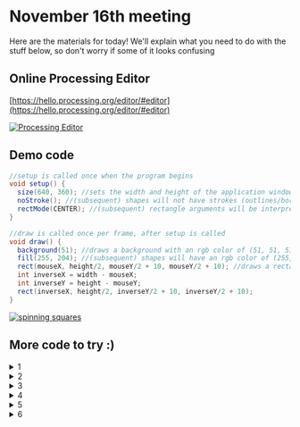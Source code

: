 # November 16th meeting

Here are the materials for today! We'll explain what you need to do with the stuff below, so don't worry if some of it looks confusing

## Online Processing Editor
[https://hello.processing.org/editor/#editor](https://hello.processing.org/editor/#editor)

[![Processing Editor](https://imgur.com/uggxDeW.png)](https://hello.processing.org/editor/#editor)


## Demo code
```java
//setup is called once when the program begins
void setup() {
  size(640, 360); //sets the width and height of the application window in pixels
  noStroke(); //(subsequent) shapes will not have strokes (outlines/borders)
  rectMode(CENTER); //(subsequent) rectangle arguments will be interpreted as (centerX, centerY, width, height)
}

//draw is called once per frame, after setup is called
void draw() {
  background(51); //draws a background with an rgb color of (51, 51, 51)
  fill(255, 204); //(subsequent) shapes will have an rgb color of (255, 255, 255) and an alpha (opacity) value of 204
  rect(mouseX, height/2, mouseY/2 + 10, mouseY/2 + 10); //draws a rectangle. mouseX, mouseY, width, and height are system variables
  int inverseX = width - mouseX;
  int inverseY = height - mouseY;
  rect(inverseX, height/2, inverseY/2 + 10, inverseY/2 + 10);
}
```

<a id="spinning squares" href="#spinning squares"><img alt="spinning squares" src="https://imgur.com/wCr45de.gif" /></a>

## More code to try :)
<details>
	<summary>1</summary>
	Processing will treat code not inside any method as if it were in the setup() method!

  ```java
size(480, 270);
background(0);
noStroke();
	
// No fourth argument means 100% opacity.
fill(0, 0, 255);
rect(0, 0, 240, 200);
	
// 255 means 100% opacity.
fill(255, 0, 0, 255);
rect(0, 0, 480, 40);
	
// 75% opacity.
fill(255, 0, 0, 191);
rect(0, 50, 480, 40);
	
// 55% opacity.
fill(255, 0, 0, 127);
rect(0, 100, 480, 40);
	
// 25% opacity.
fill(255, 0, 0, 63);
rect(0, 150, 480, 40);
  ```
</details>
<details>
	<summary>2</summary>

  ```java
void setup() {
  size(480, 270);
  background(50);
  stroke(255);
}

void draw() {
  background(50);
  stroke(255);
  // frameCount is the number of frames that have passed since the program began
  fill(frameCount / 2);
  rectMode(CENTER);
  rect(width/2, height/2, width/2, height/2);
}

  ```
</details>
<details>
	<summary>3</summary>

  ```java
void setup() {
  size(480, 270);
  background(255);
}

void draw() {
  stroke(0);

  // Draw a line from previous mouse location to current mouse location.
  line(pmouseX, pmouseY, mouseX, mouseY);
}
  ```
</details>
<details>
	<summary>4</summary>

  ```java
void setup() {
  size(480, 270);
  background(255);
  stroke(0);
}

// Whenever a user clicks the mouse the code written inside mousePressed() is executed
void mousePressed() {
  fill(175);
  rectMode(CENTER);
  rect(mouseX, mouseY, 16, 16);
}

// Whenever a user presses a key the code written inside keyPressed() is executed
void keyPressed() {
  background(255);
}
  ```
</details>
<details>
	<summary>5</summary>

  	```java	
	float x = 240;   // x location of square
	float y = 0;     // y location of square
	
	float speed = 0;   // speed of square
	
	// A new variable, for gravity (i.e. acceleration).   
	// We use a relatively small number (0.1) because 
	// this accelerations accumulates over time, increasing the speed.   
	// Try changing this number to 2.0 and see what happens.
	float gravity = 0.1;  
	
	void setup() {
	  size(480, 270);
	}
	
	void draw() {
	  background(255);
	
	  // Display the square
	  fill(175);
	  stroke(0);
	  rectMode(CENTER);
	  rect(x, y, 10, 10);
	
	  // Add speed to location.
	  y = y + speed;
	
	  // Add gravity to speed.
	  speed = speed + gravity;
	
	  // If square reaches the bottom
	  // Reverse speed
	  if (y > height) {
	    // Multiplying by -0.95 instead of -1 slows the square 
	    // down each time it bounces (by decreasing speed).  
	    // This is known as a "dampening" effect and is a more 
	    // realistic simulation of the real world (without it, 
	    // a ball would bounce forever).
	    speed = speed * -0.95;
	    y = height;
	  }
	}
  	```
</details>
<details>
	<summary>6</summary>
	psst.. all of the code above was taken from [here](http://learningprocessing.com/examples/). We selected cool ones that you can understand from what you've learned so far, but there's some even cooler but really complicated stuff!
</details>